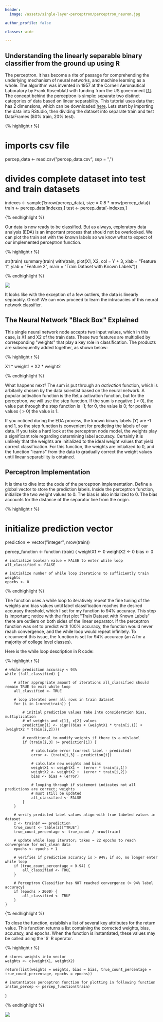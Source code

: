 ```yaml
---
header:
  image: /assets/single-layer-perceptron/perceptron_neuron.jpg

author_profile: false

classes: wide

---
```


## Understanding the linearly separable binary classifier from the ground up using R

The perceptron. It has become a rite of passage for comprehending the underlying mechanism of neural networks, and machine learning as a whole. The algorithm was invented in 1957 at the Cornell Aeronautical Laboratory by Frank Rosenblatt with funding from the US government [[1]](http://psycnet.apa.org/doiLanding?doi=10.1037%2Fh0042519). The concept behind the perceptron is simple: separate two distinct categories of data based on linear separability. This tutorial uses data that has 2 dimensions, which can be downloaded [here](https://sokolj.com/assets/single-layer-perceptron/percep_data.csv). Lets start by importing the data into RStudio, then dividing the dataset into separate train and test DataFrames (80% train, 20% test). 


{% highlight r %}
# imports csv file
percep_data <- read.csv("percep_data.csv", sep = ",")

# divides complete dataset into test and train datasets
indexes <- sample(1:nrow(percep_data), size = 0.8 * nrow(percep_data))
train <- percep_data[indexes,]
test <- percep_data[-indexes,]

{% endhighlight %}

Our data is now ready to be classified. But as always, exploratory data analysis (EDA) is an important process that should not be overlooked. We can plot the train set with the known labels so we know what to expect of our implemented perceptron function.

{% highlight r %}

str(train)
summary(train)
with(train, plot(X1, X2, col = Y + 3, xlab = "Feature 1", ylab = "Feature 2", main = "Train Dataset with Known Labels"))

{% endhighlight %}

<img src="../assets/single-layer-perceptron/init_percep_plot.jpg" align="center" > 

It looks like with the exception of a few outliers, the data is linearly separably. Great! We can now proceed to learn the intracacies of this neural network classifier. 

## The Neural Network "Black Box" Explained

This single neural network node accepts two input values, which in this case, is X1 and X2 of the train data. These two features are multiplied by corresponding "weights" that play a key role in classification. The products are subsequently added together, as shown below: 

{% highlight r %}

X1 * weight1 + X2 * weight2

{% endhighlight %}

What happens next? The sum is put through an _activation_ function, which is arbitarily chosen by the data scientist based on the neural network. A popular activation function is the ReLu activation function, but for the perceptron, we will use the step function. If the sum is negative ( < 0), the value put through the step function is -1; for 0, the value is 0; for positive values ( > 0) the value is 1. 

If you noticed during the EDA process, the known binary labels (Y) are -1 and 1, so the step function is convenient for predicting the labels of our data. If you take a hard look at the perceptron node model, the weights play a significant role regarding determining label accuracy. Certainly it is unlikely that the weights are initialized to the ideal weight values that yield correct classification. For this function, the weights are initialized to 0, and the function "learns" from the data to gradually correct the weight values until linear separability is obtained. 

## Perceptron Implementation 

It is time to dive into the code of the perceptron implementation. Define a global vector to store the prediction labels. Inside the perceptron function, initialize the two weight values to 0. The bias is also initialized to 0. The bias accounts for the distance of the separator line from the origin. 

{% highlight r %}

# initialize prediction vector
prediction <- vector("integer", nrow(train))

percep_function <- function (train) {
    weightX1  <- 0
    weightX2  <- 0
    bias      <- 0
  
    # initialize boolean value = FALSE to enter while loop
    all_classified <- FALSE
    
    # initialize number of while loop iterations to sufficiently train weights
    epochs <- 0

{% endhighlight %}

The function uses a while loop to iteratively repeat the fine tuning of the weights and bias values
until label classification reaches the desired accuracy threshold, which I set for my function to 94% accuracy. 
This step is important; notice with the first plot "Train Dataset with Known Labels" there are outliers 
on both sides of the linear separator. If the perceptron function was set to predict with 100% accuracy, 
the function would never reach convergence, and the while loop would repeat infinitely. To circumvent this issue, the 
function is set for 94% accuracy (an A for a majority of college level classes). 

Here is the while loop description in R code: 

{% highlight r %}

    # while prediction accuracy < 94% 
    while (!all_classified) {
    
        # after appropriate amount of iterations all_classified should remain TRUE to exit while loop
        all_classified <- TRUE
        
        # loop iterates over all rows in train dataset
        for (i in 1:nrow(train)) {
            
            # initial prediction values take into consideration bias, multiplication 
            # of weights and x[1], x[2] values
            prediction[i] <- sign((bias + (weightX1 * train[i,1]) + (weightX2 * train[i,2])))
      
            # conditional to modify weights if there is a mislabel
            if (train[i,3] != prediction[i]) {
                
                # calculcate error (correct label - predicted)
                error <- (train[i,3] - prediction[i])
                
                # calculate new weights and bias
                weightX1 <- weightX1 +  (error * train[i,1])
                weightX2 <- weightX2 +  (error * train[i,2])
                bias <- bias + (error)
                
                # looping through if statement indicates not all predictions are correct; weights 
                # must still be updated 
                all_classified <- FALSE
            }
        }
        
        # verify predicted label values align with true labeled values in dataset
        z <- train$Y == prediction
        true_count <- table(z)["TRUE"]
        true_count_percentage <- true_count / nrow(train)
        
        # update while loop iterator; takes ~ 22 epochs to reach convergence for not_clean data
        epochs <- epochs + 1
        
        # verifies if prediction accuracy is > 94%; if so, no longer enter while loop
        if (true_count_percentage > 0.94) {
            all_classified <- TRUE
        }
        
        # Perceptron Classifier has NOT reached convergence (> 94% label accuracy)
        if (epochs > 2000) {
            all_classified <- TRUE
        }
    } 
    
{% endhighlight %}

To close the function, establish a list of several key attributes for the return value. This function returns a list containing the corrected weights, bias, accuracy, and epochs. When the function is instantiated, these values may be called using the '$' R operator.

{% highlight r %}

    # stores weights into vector 
    weights <- c(weightX1, weightX2)
    
    return(list(weights = weights, bias = bias, true_count_percentage = true_count_percentage, epochs = epochs))
    
    # instantiates perceptron function for plotting in following function
    instan_percep <- percep_function(train)
}

{% endhighlight %}

<img src="../assets/single-layer-perceptron/weighted_predictions.jpeg" align="center" > 


